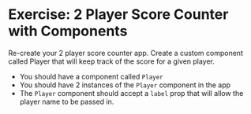 # Exercise: 2 Player Score Counter with Components

Re-create your 2 player score counter app. Create a custom component called Player that will keep track of the score for a given player.

* You should have a component called `Player`
* You should have 2 instances of the `Player` component in the app
* The `Player` component should accept a `label` prop that will allow the player name to be passed in.